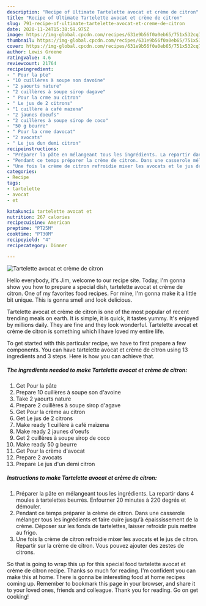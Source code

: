 ```yaml
---
description: "Recipe of Ultimate Tartelette avocat et crème de citron"
title: "Recipe of Ultimate Tartelette avocat et crème de citron"
slug: 791-recipe-of-ultimate-tartelette-avocat-et-creme-de-citron
date: 2020-11-24T15:38:59.975Z
image: https://img-global.cpcdn.com/recipes/631e9b56f0a0eb65/751x532cq70/tartelette-avocat-et-creme-de-citron-photo-principale-de-la-recette.jpg
thumbnail: https://img-global.cpcdn.com/recipes/631e9b56f0a0eb65/751x532cq70/tartelette-avocat-et-creme-de-citron-photo-principale-de-la-recette.jpg
cover: https://img-global.cpcdn.com/recipes/631e9b56f0a0eb65/751x532cq70/tartelette-avocat-et-creme-de-citron-photo-principale-de-la-recette.jpg
author: Lewis Greene
ratingvalue: 4.6
reviewcount: 21764
recipeingredient:
- " Pour la pte"
- "10 cuillères à soupe son davoine"
- "2 yaourts nature"
- "2 cuillères à soupe sirop dagave"
- " Pour la crme au citron"
- " Le jus de 2 citrons"
- "1 cuillère à café mazena"
- "2 jaunes doeufs"
- "2 cuillères à soupe sirop de coco"
- "50 g beurre"
- " Pour la crme davocat"
- "2 avocats"
- " Le jus dun demi citron"
recipeinstructions:
- "Préparer la pâte en mélangeant tous les ingrédients. La repartir dans 4 moules à tartelettes beurrés. Enfourner 20 minutes à 220 degrés et démouler."
- "Pendant ce temps préparer la crème de citron. Dans une casserole mélanger tous les ingrédients et faire cuire jusqu&#39;à épaississement de la crème. Déposer sur les fonds de tartelettes, laisser refroidir puis mettre au frigo."
- "Une fois la crème de citron refroidie mixer les avocats et le jus de citron. Repartir sur la crème de citron. Vous pouvez ajouter des zestes de citrons."
categories:
- Recipe
tags:
- tartelette
- avocat
- et

katakunci: tartelette avocat et 
nutrition: 267 calories
recipecuisine: American
preptime: "PT25M"
cooktime: "PT30M"
recipeyield: "4"
recipecategory: Dinner

---
```



![Tartelette avocat et crème de citron](https://img-global.cpcdn.com/recipes/631e9b56f0a0eb65/751x532cq70/tartelette-avocat-et-creme-de-citron-photo-principale-de-la-recette.jpg)

Hello everybody, it's Jim, welcome to our recipe site. Today, I'm gonna show you how to prepare a special dish, tartelette avocat et crème de citron. One of my favorites food recipes. For mine, I'm gonna make it a little bit unique. This is gonna smell and look delicious.

Tartelette avocat et crème de citron is one of the most popular of recent trending meals on earth. It is simple, it is quick, it tastes yummy. It's enjoyed by millions daily. They are fine and they look wonderful. Tartelette avocat et crème de citron is something which I have loved my entire life.




To get started with this particular recipe, we have to first prepare a few components. You can have tartelette avocat et crème de citron using 13 ingredients and 3 steps. Here is how you can achieve that.

<!--inarticleads1-->

##### The ingredients needed to make Tartelette avocat et crème de citron:

1. Get  Pour la pâte
1. Prepare 10 cuillères à soupe son d&#39;avoine
1. Take 2 yaourts nature
1. Prepare 2 cuillères à soupe sirop d&#39;agave
1. Get  Pour la crème au citron
1. Get  Le jus de 2 citrons
1. Make ready 1 cuillère à café maïzena
1. Make ready 2 jaunes d&#39;oeufs
1. Get 2 cuillères à soupe sirop de coco
1. Make ready 50 g beurre
1. Get  Pour la crème d&#39;avocat
1. Prepare 2 avocats
1. Prepare  Le jus d&#39;un demi citron




<!--inarticleads2-->

##### Instructions to make Tartelette avocat et crème de citron:

1. Préparer la pâte en mélangeant tous les ingrédients. La repartir dans 4 moules à tartelettes beurrés. Enfourner 20 minutes à 220 degrés et démouler.
1. Pendant ce temps préparer la crème de citron. Dans une casserole mélanger tous les ingrédients et faire cuire jusqu&#39;à épaississement de la crème. Déposer sur les fonds de tartelettes, laisser refroidir puis mettre au frigo.
1. Une fois la crème de citron refroidie mixer les avocats et le jus de citron. Repartir sur la crème de citron. Vous pouvez ajouter des zestes de citrons.




So that is going to wrap this up for this special food tartelette avocat et crème de citron recipe. Thanks so much for reading. I'm confident you can make this at home. There is gonna be interesting food at home recipes coming up. Remember to bookmark this page in your browser, and share it to your loved ones, friends and colleague. Thank you for reading. Go on get cooking!
